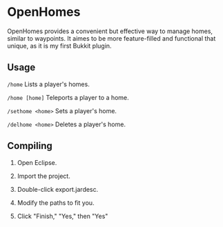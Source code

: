 # OpenHomes
OpenHomes provides a convenient but effective way to manage homes, similar to waypoints. It aimes to be more feature-filled and functional that unique, as it is my first Bukkit plugin.

## Usage
`/home` Lists a player's homes.

`/home [home]` Teleports a player to a home.

`/sethome <home>` Sets a player's home.

`/delhome <home>` Deletes a player's home.

## Compiling
1. Open Eclipse.

2. Import the project.

3. Double-click export.jardesc.

4. Modify the paths to fit you.

5. Click "Finish," "Yes," then "Yes"
